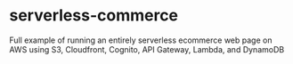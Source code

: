 # serverless-commerce
Full example of running an entirely serverless ecommerce web page on AWS using S3, Cloudfront, Cognito, API Gateway, Lambda, and DynamoDB
